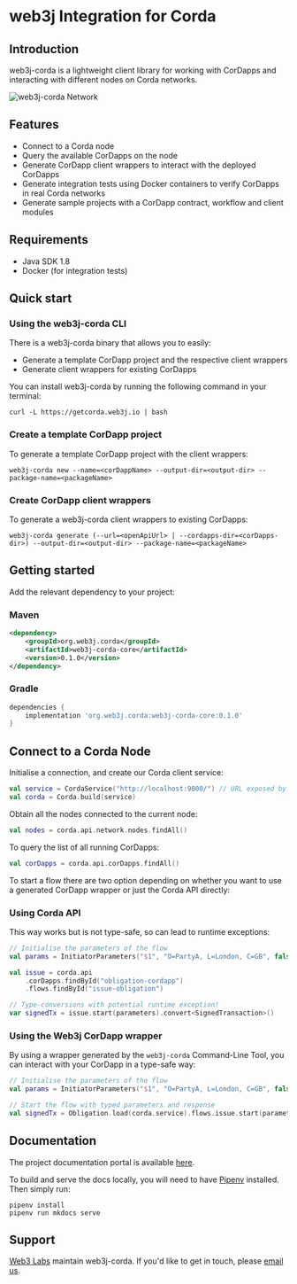 web3j Integration for Corda
===========================

## Introduction

web3j-corda is a lightweight client library for working with CorDapps and interacting with different nodes on Corda networks.

![web3j-corda Network](docs/images/web3j-corda.png)

## Features
- Connect to a Corda node
- Query the available CorDapps on the node
- Generate CorDapp client wrappers to interact with the deployed CorDapps
- Generate integration tests using Docker containers to verify CorDapps in real Corda networks
- Generate sample projects with a CorDapp contract, workflow and client modules

## Requirements

* Java SDK 1.8
* Docker (for integration tests)

## Quick start

### Using the web3j-corda CLI

There is a web3j-corda binary that allows you to easily:

* Generate a template CorDapp project and the respective client wrappers
* Generate client wrappers for existing CorDapps

You can install web3j-corda by running the following command in your terminal:

```shell
curl -L https://getcorda.web3j.io | bash
```

### Create a template CorDapp project

To generate a template CorDapp project with the client wrappers: 

```shell
web3j-corda new --name=<corDappName> --output-dir=<output-dir> --package-name=<packageName>
```
### Create CorDapp client wrappers

To generate a web3j-corda client wrappers to existing CorDapps: 

```shell
web3j-corda generate (--url=<openApiUrl> | --cordapps-dir=<corDapps-dir>) --output-dir=<output-dir> --package-name=<packageName>
```

## Getting started

Add the relevant dependency to your project:

### Maven

```xml
<dependency>
    <groupId>org.web3j.corda</groupId>
    <artifactId>web3j-corda-core</artifactId>
    <version>0.1.0</version>
</dependency>
```

### Gradle

```groovy
dependencies {
    implementation 'org.web3j.corda:web3j-corda-core:0.1.0'
}
```

## Connect to a Corda Node

Initialise a connection, and create our Corda client service:

```kotlin
val service = CordaService("http://localhost:9000/") // URL exposed by Corda OpenAPI connector
val corda = Corda.build(service)
```

Obtain all the nodes connected to the current node:

```kotlin
val nodes = corda.api.network.nodes.findAll()
```

To query the list of all running CorDapps:

```kotlin
val corDapps = corda.api.corDapps.findAll()
```

To start a flow there are two option depending on whether you want to use a generated CorDapp wrapper
or just the Corda API directly:

### Using Corda API

This way works but is not type-safe, so can lead to runtime exceptions:

```kotlin
// Initialise the parameters of the flow 
val params = InitiatorParameters("$1", "O=PartyA, L=London, C=GB", false)

val issue = corda.api
    .corDapps.findById("obligation-cordapp")
    .flows.findById("issue-obligation")

// Type-conversions with potential runtime exception!
var signedTx = issue.start(parameters).convert<SignedTransaction>()
```

### Using the Web3j CorDapp wrapper

By using a wrapper generated by the `web3j-corda` Command-Line Tool, 
you can interact with your CorDapp in a type-safe way:
```kotlin
// Initialise the parameters of the flow 
val params = InitiatorParameters("$1", "O=PartyA, L=London, C=GB", false)

// Start the flow with typed parameters and response
val signedTx = Obligation.load(corda.service).flows.issue.start(parameters)
```

## Documentation

The project documentation portal is available [here](https://corda.web3j.io).

To build and serve the docs locally, you will need to have [Pipenv](https://pipenv.readthedocs.io/en/latest/) installed. Then simply run:

```shell
pipenv install
pipenv run mkdocs serve
```

## Support

[Web3 Labs](https://www.web3labs.com) maintain web3j-corda. If you'd like to get in touch, please [email us](mailto:hi@web3labs.com?subject=web3j-corda).
